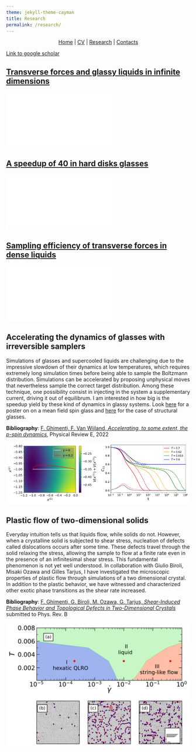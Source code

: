 ```yaml
---
theme: jekyll-theme-cayman
title: Research
permalink: /research/
---
```

<p align="center">
  <a href="https://federicoghimenti.github.io">Home</a> |
  <a href="https://federicoghimenti.github.io/cv">CV</a> |
  <a href="https://federicoghimenti.github.io/research">Research</a> |
  <a href="https://federicoghimenti.github.io/contacts">Contacts</a>
</p>

[Link to google scholar](https://scholar.google.com/scholar?hl=en&as_sdt=0%2C5&q=federico+ghimenti&oq=feder)
## [Transverse forces and glassy liquids in infinite dimensions](https://arxiv.org/abs/2402.10856)

![Image](speedup_d_infty.pdf)

## [A speedup of 40 in hard disks glasses](https://arxiv.org/abs/2402.06585)
![Image](cartoon_cswap_ecmc.pdf)

## [Sampling efficiency of transverse forces in dense liquids](https://journals.aps.org/prl/abstract/10.1103/PhysRevLett.131.257101)
![Image](cartoon_transverse.pdf)


## Accelerating the dynamics of glasses with irreversible samplers
Simulations of glasses and supercooled liquids are challenging due to the impressive slowdown of their dynamics at low temperatures, which requires extremely long simulation times before being able to sample the Boltzmann distribution. Simulations can be accelerated by proposing unphysical moves that nevertheless sample the correct target distribution. Among these technique, one possibility consist in injecting in the system a supplementary current, driving it out of equilibrum. I am interested in how big is the speedup yield by these kind of dynamics in glassy systems. Look <a href="https://federicoghimenti.github.io/Transverse_Poster.pdf">here</a> for a poster on on a mean field spin glass and <a href="https://federicoghimenti.github.io/pspin_poster.pdf">here</a> for the case of structural glasses.

**Bibliography**: [F. Ghimenti, F. Van Wijland, _Accelerating, to some extent, the p-spin dynamics_](https://journals.aps.org/pre/abstract/10.1103/PhysRevE.105.054137#), Physical Review E, 2022

![Image](Twisted.jpg)

## Plastic flow of two-dimensional solids
Everyday intuition tells us that liquids flow, while solids do not. However, when a crystalline solid is subjected to shear stress, nucleation of defects called dislocations occurs after some time. These defects travel through the solid relaxing the stress, allowing the sample to flow at a finite rate even in the presence of an infinitesimal shear stress. This fundamental phenomenon is not yet well understood. In collaboration with Giulio Biroli, Misaki Ozawa and Gilles Tarjus, I have investigated the microscopic properties of plastic flow through simulations of a two dimensional crystal. In addition to the plastic behavior, we have witnessed and characterized other exotic phase transitions as the shear rate increased.

**Bibliography**: [F. Ghimenti, G. Biroli, M. Ozawa, G. Tarjus, _Shear-Induced Phase Behavior and Topological Defects in Two-Dimensional Crystals_](https://arxiv.org/abs/2310.05094) submitted to Phys. Rev. B

![Image](Phase_Diagram.png)

<script src="http://code.jquery.com/jquery-1.4.2.min.js"></script> <script> var x = document.getElementsByClassName("site-footer-credits"); setTimeout(() => { x[0].remove(); }, 10); </script>
